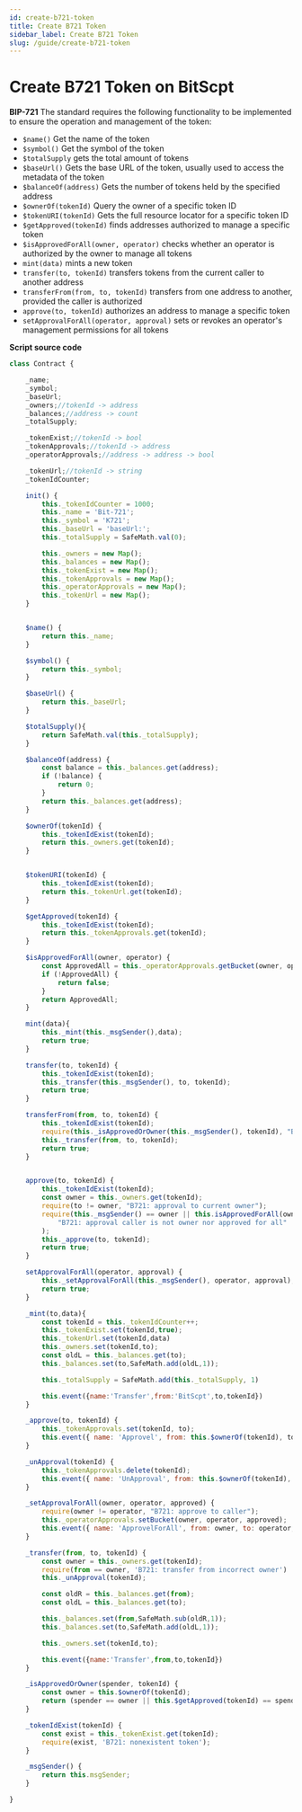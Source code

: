 ```yaml
---
id: create-b721-token
title: Create B721 Token
sidebar_label: Create B721 Token
slug: /guide/create-b721-token
--- 
```



# Create B721 Token on BitScpt

**BIP-721**
The standard requires the following functionality to be implemented to ensure the operation and management of the token:
- ``$name()`` Get the name of the token
- ``$symbol()`` Get the symbol of the token
- ``$totalSupply`` gets the total amount of tokens
- ``$baseUrl()`` Gets the base URL of the token, usually used to access the metadata of the token
- ``$balanceOf(address)`` Gets the number of tokens held by the specified address
- ``$ownerOf(tokenId)`` Query the owner of a specific token ID
- ``$tokenURI(tokenId)`` Gets the full resource locator for a specific token ID
- ``$getApproved(tokenId)`` finds addresses authorized to manage a specific token
- ``$isApprovedForAll(owner, operator)`` checks whether an operator is authorized by the owner to manage all tokens
- ``mint(data)`` mints a new token
- ``transfer(to, tokenId)`` transfers tokens from the current caller to another address
- ``transferFrom(from, to, tokenId)`` transfers from one address to another, provided the caller is authorized
- ``approve(to, tokenId)`` authorizes an address to manage a specific token
- ``setApprovalForAll(operator, approval)`` sets or revokes an operator's management permissions for all tokens

**Script source code**


```javascript
class Contract {

    _name;
    _symbol;
    _baseUrl;
    _owners;//tokenId -> address
    _balances;//address -> count
    _totalSupply;

    _tokenExist;//tokenId -> bool
    _tokenApprovals;//tokenId -> address
    _operatorApprovals;//address -> address -> bool

    _tokenUrl;//tokenId -> string
    _tokenIdCounter;

    init() {
        this._tokenIdCounter = 1000;
        this._name = 'Bit-721';
        this._symbol = 'K721';
        this._baseUrl = 'baseUrl:';
        this._totalSupply = SafeMath.val(0);

        this._owners = new Map();
        this._balances = new Map();
        this._tokenExist = new Map();
        this._tokenApprovals = new Map();
        this._operatorApprovals = new Map();
        this._tokenUrl = new Map();
    }


    $name() {
        return this._name;
    }

    $symbol() {
        return this._symbol;
    }

    $baseUrl() {
        return this._baseUrl;
    }

    $totalSupply(){
        return SafeMath.val(this._totalSupply);
    }

    $balanceOf(address) {
        const balance = this._balances.get(address);
        if (!balance) {
            return 0;
        }
        return this._balances.get(address);
    }

    $ownerOf(tokenId) {
        this._tokenIdExist(tokenId);
        return this._owners.get(tokenId);
    }


    $tokenURI(tokenId) {
        this._tokenIdExist(tokenId);
        return this._tokenUrl.get(tokenId);
    }

    $getApproved(tokenId) {
        this._tokenIdExist(tokenId);
        return this._tokenApprovals.get(tokenId);
    }

    $isApprovedForAll(owner, operator) {
        const ApprovedAll = this._operatorApprovals.getBucket(owner, operator);
        if (!ApprovedAll) {
            return false;
        }
        return ApprovedAll;
    }

    mint(data){
        this._mint(this._msgSender(),data);
        return true;
    }

    transfer(to, tokenId) {
        this._tokenIdExist(tokenId);
        this._transfer(this._msgSender(), to, tokenId);
        return true;
    }

    transferFrom(from, to, tokenId) {
        this._tokenIdExist(tokenId);
        require(this._isApprovedOrOwner(this._msgSender(), tokenId), "B721: transfer caller is not owner nor approval");
        this._transfer(from, to, tokenId);
        return true;
    }


    approve(to, tokenId) {
        this._tokenIdExist(tokenId);
        const owner = this._owners.get(tokenId);
        require(to != owner, "B721: approval to current owner");
        require(this._msgSender() == owner || this.isApprovedForAll(owner, this._msgSender()),
            "B721: approval caller is not owner nor approved for all"
        );
        this._approve(to, tokenId);
        return true;
    }

    setApprovalForAll(operator, approval) {
        this._setApprovalForAll(this._msgSender(), operator, approval);
        return true;
    }

    _mint(to,data){
        const tokenId = this._tokenIdCounter++;
        this._tokenExist.set(tokenId,true);
        this._tokenUrl.set(tokenId,data)
        this._owners.set(tokenId,to);
        const oldL = this._balances.get(to);
        this._balances.set(to,SafeMath.add(oldL,1));

        this._totalSupply = SafeMath.add(this._totalSupply, 1)

        this.event({name:'Transfer',from:'BitScpt',to,tokenId})
    }

    _approve(to, tokenId) {
        this._tokenApprovals.set(tokenId, to);
        this.event({ name: 'Approvel', from: this.$ownerOf(tokenId), to, tokenId });
    }

    _unApproval(tokenId) {
        this._tokenApprovals.delete(tokenId);
        this.event({ name: 'UnApproval', from: this.$ownerOf(tokenId), tokenId });
    }

    _setApprovalForAll(owner, operator, approved) {
        require(owner != operator, "B721: approve to caller");
        this._operatorApprovals.setBucket(owner, operator, approved);
        this.event({ name: 'ApprovelForAll', from: owner, to: operator, approved })
    }

    _transfer(from, to, tokenId) {
        const owner = this._owners.get(tokenId);
        require(from == owner, 'B721: transfer from incorrect owner')
        this._unApproval(tokenId);

        const oldR = this._balances.get(from);
        const oldL = this._balances.get(to);

        this._balances.set(from,SafeMath.sub(oldR,1));
        this._balances.set(to,SafeMath.add(oldL,1));

        this._owners.set(tokenId,to);

        this.event({name:'Transfer',from,to,tokenId})
    }

    _isApprovedOrOwner(spender, tokenId) {
        const owner = this.$ownerOf(tokenId);
        return (spender == owner || this.$getApproved(tokenId) == spender || this.$isApprovedForAll(owner, spender));
    }

    _tokenIdExist(tokenId) {
        const exist = this._tokenExist.get(tokenId);
        require(exist, 'B721: nonexistent token');
    }

    _msgSender() {
        return this.msgSender;
    }

}
```